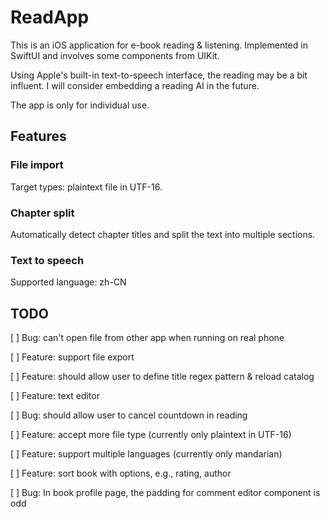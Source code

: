 # ReadApp

This is an iOS application for e-book reading & listening. Implemented in SwiftUI and involves some components from UIKit. 

Using Apple's built-in text-to-speech interface, the reading may be a bit influent. I will consider embedding a reading AI in the future.

The app is only for individual use.


## Features

### File import
Target types: plaintext file in UTF-16.


### Chapter split
Automatically detect chapter titles and split the text into multiple sections.


### Text to speech
Supported language: zh-CN


## TODO
[ ] Bug: can't open file from other app when running on real phone

[ ] Feature: support file export

[ ] Feature: should allow user to define title regex pattern & reload catalog

[ ] Feature: text editor

[ ] Bug: should allow user to cancel countdown in reading

[ ] Feature: accept more file type (currently only plaintext in UTF-16)

[ ] Feature: support multiple languages (currently only mandarian)

[ ] Feature: sort book with options, e.g., rating, author

[ ] Bug: In book profile page, the padding for comment editor component is odd
